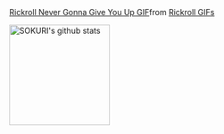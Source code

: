 
<div class="tenor-gif-embed" data-postid="22954713" data-share-method="host" data-aspect-ratio="1" data-width="100%"><a href="https://tenor.com/view/rickroll-roll-rick-never-gonna-give-you-up-never-gonna-gif-22954713">Rickroll Never Gonna Give You Up GIF</a>from <a href="https://tenor.com/search/rickroll-gifs">Rickroll GIFs</a></div> <script type="text/javascript" async src="https://tenor.com/embed.js"></script>

<a href="https://github.com/ConstaX-only"><img align="center" style="height:180px" src="https://github-readme-stats.vercel.app/api?username=ConstaX-only&show_icons=true&include_all_commits=true&theme=dark&hide_border=true" alt="SOKURI's github stats" /></a>

<!--
**ConstaX-only/ConstaX-only** is a ✨ _special_ ✨ repository because its `README.md` (this file) appears on your GitHub profile.

Here are some ideas to get you started:

- 🔭 I’m currently working on ...
- 🌱 I’m currently learning ...
- 👯 I’m looking to collaborate on ...
- 🤔 I’m looking for help with ...
- 💬 Ask me about ...
- 📫 How to reach me: ...
- 😄 Pronouns: ...
- ⚡ Fun fact: ...
-->
